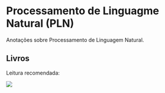 # Processamento de Linguagme Natural (PLN)
Anotações sobre Processamento de Linguagem Natural.

## Livros
Leitura recomendada:

<a hred="https://www.oreilly.com/library/view/deep-learning-for/9781492045519/">
  <img src="https://github.com/erickrribeiro/pln/assets/5834111/2bf7476d-f25c-4b29-b955-c874b77d9afc">
</a>
